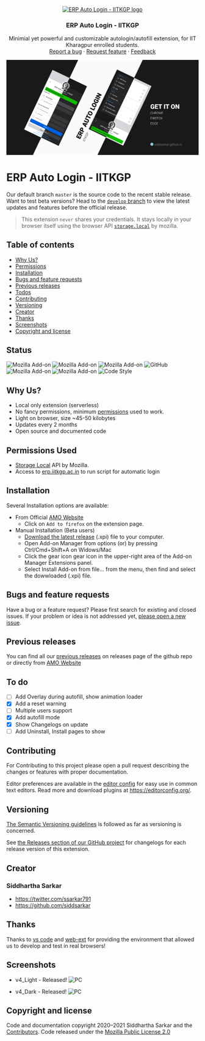 <p align="center">
  <a href="https://addons.mozilla.org/en-US/firefox/addon/erp-auto-login-iitkgp/">
    <img src="https://addons.cdn.mozilla.net/user-media/addon_icons/2657/2657362-64.png" alt="ERP Auto Login - IITKGP logo" width="64" height="64">
  </a>
</p>

<h3 align="center">ERP Auto Login - IITKGP</h3>

<p align="center">
  Minimial yet powerful and customizable autologin/autofill extension, for IIT Kharagpur enrolled students.
  <br>
  <a href="https://github.com/siddsarkar/iitkgp-erp-auto-login-extension/issues/new">Report a bug</a>
  ·
  <a href="https://github.com/siddsarkar/iitkgp-erp-auto-login-extension/issues/new">Request feature</a>
  ·
  <a href="https://addons.mozilla.org/en-US/firefox/addon/erp-auto-login-iitkgp/reviews">Feedback</a>
</p>

<img src="/screenshots/cover.png">

# ERP Auto Login - IITKGP

Our default branch `master` is the source code to the recent stable release. Want to test beta versions? Head to the [`develop` branch](https://github.com/siddsarkar/iitkgp-erp-auto-login-extension/tree/develop) to view the latest updates and features before the official release.

> This extension `never` shares your credentials. It stays locally in your browser itself using the browser API [`storage.local`](https://developer.mozilla.org/en-US/Add-ons/WebExtensions/API/storage/local) by mozilla.

## Table of contents

-   [Why Us?](#why-us)
-   [Permissions](#permissions-used)
-   [Installation](#installation)
-   [Bugs and feature requests](#bugs-and-feature-requests)
-   [Previous releases](#previous-releases)
-   [Todos](#to-do)
-   [Contributing](#contributing)
-   [Versioning](#versioning)
-   [Creator](#creator)
-   [Thanks](#thanks)
-   [Screenshots](#screenshots)
-   [Copyright and license](#copyright-and-license)

## Status

![Mozilla Add-on](https://img.shields.io/amo/v/%7Bfa21e38a-41b3-4891-8f6b-8ba837e2df65%7D)
![Mozilla Add-on](https://img.shields.io/amo/users/%7Bfa21e38a-41b3-4891-8f6b-8ba837e2df65%7D)
![Mozilla Add-on](https://img.shields.io/amo/dw/%7Bfa21e38a-41b3-4891-8f6b-8ba837e2df65%7D)
![GitHub](https://img.shields.io/github/license/siddsarkar/iitkgp-erp-auto-login-extension)
![Mozilla Add-on](https://img.shields.io/amo/rating/%7Bfa21e38a-41b3-4891-8f6b-8ba837e2df65%7D)
![Mozilla Add-on](https://img.shields.io/amo/stars/%7Bfa21e38a-41b3-4891-8f6b-8ba837e2df65%7D)
![Code Style](https://img.shields.io/badge/code%20style-prettier-ff69b4)

## Why Us?

-   Local only extension (serverless)
-   No fancy permissions, minimum [permissions](#permissions-used) used to work.
-   Light on browser, size ~45-50 kilobytes
-   Updates every 2 months
-   Open source and documented code

## Permissions Used

-   [Storage Local](https://developer.mozilla.org/en-US/Add-ons/WebExtensions/API/storage/local) API by Mozilla.
-   Access to [erp.iitkgp.ac.in](https://erp.iitkgp.ac.in) to run script for automatic login

## Installation

Several Installation options are available:

-   From Official [AMO Website](https://addons.mozilla.org/en-US/firefox/addon/erp-auto-login-iitkgp/)
    -   Click on `Add to firefox` on the extension page.
-   Manual Installation (Beta users)
    -   [Download the latest release](https://github.com/siddsarkar/iitkgp-erp-auto-login-extension/releases) (.xpi) file to your computer.
    -   Open Add-on Manager from options (or) by pressing Ctrl/Cmd+Shift+A on Widows/Mac
    -   Click the gear icon gear icon in the upper-right area of the Add-on Manager Extensions panel.
    -   Select Install Add-on from file... from the menu, then find and select the dowwloaded (.xpi) file.

## Bugs and feature requests

Have a bug or a feature request? Please first search for existing and closed issues. If your problem or idea is not addressed yet, [please open a new issue](https://github.com/siddsarkar/iitkgp-erp-auto-login-extension/issues/new).

## Previous releases

You can find all our [previous releases](https://github.com/siddsarkar/iitkgp-erp-auto-login-extension/releases) on releases page of the github repo or directly from [AMO Website](https://addons.mozilla.org/en-US/firefox/addon/erp-auto-login-iitkgp/versions/)

## To do

-   [ ] Add Overlay during autofill, show animation loader
-   [x] Add a reset warning
-   [ ] Multiple users support
-   [x] Add autofill mode
-   [x] Show Changelogs on update
-   [ ] Add Uninstall, Install pages to show

## Contributing

For Contributing to this project please open a pull request describing the changes or features with proper documentation.

Editor preferences are available in the [editor config](https://github.com/siddsarkar/iitkgp-erp-auto-login-extension/blob/master/.editorconfig) for easy use in common text editors. Read more and download plugins at <https://editorconfig.org/>.

## Versioning

[The Semantic Versioning guidelines](https://semver.org/) is followed as far as versioning is concerned.

See [the Releases section of our GitHub project](https://github.com/siddsarkar/iitkgp-erp-auto-login-extension/releases) for changelogs for each release version of this extension.

## Creator

### **Siddhartha Sarkar**

-   <https://twitter.com/ssarkar791>
-   <https://github.com/siddsarkar>

## Thanks

Thanks to [vs code](https://code.visualstudio.com/) and [web-ext](https://www.npmjs.com/package/web-ext) for providing the environment that allowed us to develop and test in real browsers!

## Screenshots

-   v4_Light - Released!
    ![PC](https://raw.githubusercontent.com/siddsarkar/iitkgp-erp-auto-login-extension/master/screenshots/v4_light.png)

-   v4_Dark - Released!
    ![PC](https://raw.githubusercontent.com/siddsarkar/iitkgp-erp-auto-login-extension/master/screenshots/v4_dark.png)

## Copyright and license

Code and documentation copyright 2020–2021 Siddhartha Sarkar and the [Contributors](https://github.com/siddsarkar/iitkgp-erp-auto-login-extension/graphs/contributors). Code released under the [Mozilla Public License 2.0](https://github.com/siddsarkar/iitkgp-erp-auto-login-extension/blob/master/LICENSE)
